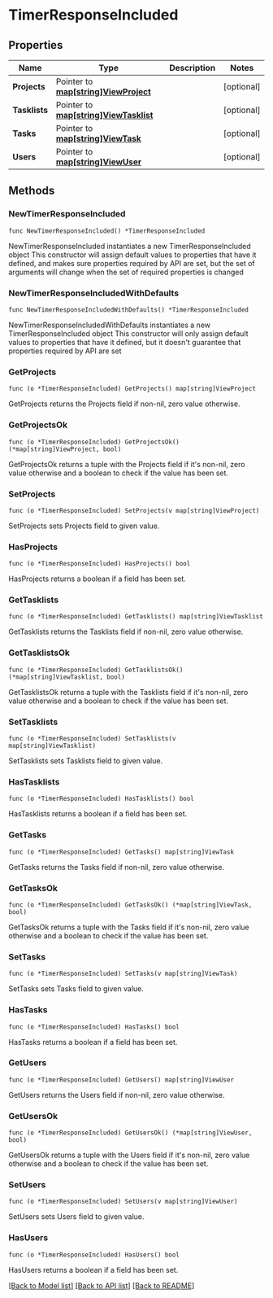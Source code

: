 # TimerResponseIncluded

## Properties

Name | Type | Description | Notes
------------ | ------------- | ------------- | -------------
**Projects** | Pointer to [**map[string]ViewProject**](ViewProject.md) |  | [optional] 
**Tasklists** | Pointer to [**map[string]ViewTasklist**](ViewTasklist.md) |  | [optional] 
**Tasks** | Pointer to [**map[string]ViewTask**](ViewTask.md) |  | [optional] 
**Users** | Pointer to [**map[string]ViewUser**](ViewUser.md) |  | [optional] 

## Methods

### NewTimerResponseIncluded

`func NewTimerResponseIncluded() *TimerResponseIncluded`

NewTimerResponseIncluded instantiates a new TimerResponseIncluded object
This constructor will assign default values to properties that have it defined,
and makes sure properties required by API are set, but the set of arguments
will change when the set of required properties is changed

### NewTimerResponseIncludedWithDefaults

`func NewTimerResponseIncludedWithDefaults() *TimerResponseIncluded`

NewTimerResponseIncludedWithDefaults instantiates a new TimerResponseIncluded object
This constructor will only assign default values to properties that have it defined,
but it doesn't guarantee that properties required by API are set

### GetProjects

`func (o *TimerResponseIncluded) GetProjects() map[string]ViewProject`

GetProjects returns the Projects field if non-nil, zero value otherwise.

### GetProjectsOk

`func (o *TimerResponseIncluded) GetProjectsOk() (*map[string]ViewProject, bool)`

GetProjectsOk returns a tuple with the Projects field if it's non-nil, zero value otherwise
and a boolean to check if the value has been set.

### SetProjects

`func (o *TimerResponseIncluded) SetProjects(v map[string]ViewProject)`

SetProjects sets Projects field to given value.

### HasProjects

`func (o *TimerResponseIncluded) HasProjects() bool`

HasProjects returns a boolean if a field has been set.

### GetTasklists

`func (o *TimerResponseIncluded) GetTasklists() map[string]ViewTasklist`

GetTasklists returns the Tasklists field if non-nil, zero value otherwise.

### GetTasklistsOk

`func (o *TimerResponseIncluded) GetTasklistsOk() (*map[string]ViewTasklist, bool)`

GetTasklistsOk returns a tuple with the Tasklists field if it's non-nil, zero value otherwise
and a boolean to check if the value has been set.

### SetTasklists

`func (o *TimerResponseIncluded) SetTasklists(v map[string]ViewTasklist)`

SetTasklists sets Tasklists field to given value.

### HasTasklists

`func (o *TimerResponseIncluded) HasTasklists() bool`

HasTasklists returns a boolean if a field has been set.

### GetTasks

`func (o *TimerResponseIncluded) GetTasks() map[string]ViewTask`

GetTasks returns the Tasks field if non-nil, zero value otherwise.

### GetTasksOk

`func (o *TimerResponseIncluded) GetTasksOk() (*map[string]ViewTask, bool)`

GetTasksOk returns a tuple with the Tasks field if it's non-nil, zero value otherwise
and a boolean to check if the value has been set.

### SetTasks

`func (o *TimerResponseIncluded) SetTasks(v map[string]ViewTask)`

SetTasks sets Tasks field to given value.

### HasTasks

`func (o *TimerResponseIncluded) HasTasks() bool`

HasTasks returns a boolean if a field has been set.

### GetUsers

`func (o *TimerResponseIncluded) GetUsers() map[string]ViewUser`

GetUsers returns the Users field if non-nil, zero value otherwise.

### GetUsersOk

`func (o *TimerResponseIncluded) GetUsersOk() (*map[string]ViewUser, bool)`

GetUsersOk returns a tuple with the Users field if it's non-nil, zero value otherwise
and a boolean to check if the value has been set.

### SetUsers

`func (o *TimerResponseIncluded) SetUsers(v map[string]ViewUser)`

SetUsers sets Users field to given value.

### HasUsers

`func (o *TimerResponseIncluded) HasUsers() bool`

HasUsers returns a boolean if a field has been set.


[[Back to Model list]](../README.md#documentation-for-models) [[Back to API list]](../README.md#documentation-for-api-endpoints) [[Back to README]](../README.md)


